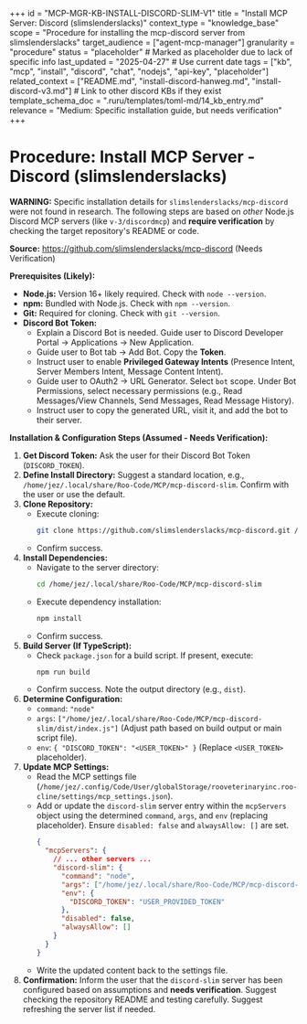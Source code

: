 +++
id = "MCP-MGR-KB-INSTALL-DISCORD-SLIM-V1"
title = "Install MCP Server: Discord (slimslenderslacks)"
context_type = "knowledge_base"
scope = "Procedure for installing the mcp-discord server from slimslenderslacks"
target_audience = ["agent-mcp-manager"]
granularity = "procedure"
status = "placeholder" # Marked as placeholder due to lack of specific info
last_updated = "2025-04-27" # Use current date
tags = ["kb", "mcp", "install", "discord", "chat", "nodejs", "api-key", "placeholder"]
related_context = ["README.md", "install-discord-hanweg.md", "install-discord-v3.md"] # Link to other discord KBs if they exist
template_schema_doc = ".ruru/templates/toml-md/14_kb_entry.md"
relevance = "Medium: Specific installation guide, but needs verification"
+++

# Procedure: Install MCP Server - Discord (slimslenderslacks)

**WARNING:** Specific installation details for `slimslenderslacks/mcp-discord` were not found in research. The following steps are based on *other* Node.js Discord MCP servers (like `v-3/discordmcp`) and **require verification** by checking the target repository's README or code.

**Source:** <https://github.com/slimslenderslacks/mcp-discord> (Needs Verification)

**Prerequisites (Likely):**

*   **Node.js:** Version 16+ likely required. Check with `node --version`.
*   **npm:** Bundled with Node.js. Check with `npm --version`.
*   **Git:** Required for cloning. Check with `git --version`.
*   **Discord Bot Token:**
    *   Explain a Discord Bot is needed. Guide user to Discord Developer Portal -> Applications -> New Application.
    *   Guide user to Bot tab -> Add Bot. Copy the **Token**.
    *   Instruct user to enable **Privileged Gateway Intents** (Presence Intent, Server Members Intent, Message Content Intent).
    *   Guide user to OAuth2 -> URL Generator. Select `bot` scope. Under Bot Permissions, select necessary permissions (e.g., Read Messages/View Channels, Send Messages, Read Message History).
    *   Instruct user to copy the generated URL, visit it, and add the bot to their server.

**Installation & Configuration Steps (Assumed - Needs Verification):**

1.  **Get Discord Token:** Ask the user for their Discord Bot Token (`DISCORD_TOKEN`).
2.  **Define Install Directory:** Suggest a standard location, e.g., `/home/jez/.local/share/Roo-Code/MCP/mcp-discord-slim`. Confirm with the user or use the default.
3.  **Clone Repository:**
    *   Execute cloning:
        ```bash
        git clone https://github.com/slimslenderslacks/mcp-discord.git /home/jez/.local/share/Roo-Code/MCP/mcp-discord-slim
        ```
    *   Confirm success.
4.  **Install Dependencies:**
    *   Navigate to the server directory:
        ```bash
        cd /home/jez/.local/share/Roo-Code/MCP/mcp-discord-slim
        ```
    *   Execute dependency installation:
        ```bash
        npm install
        ```
    *   Confirm success.
5.  **Build Server (If TypeScript):**
    *   Check `package.json` for a build script. If present, execute:
        ```bash
        npm run build
        ```
    *   Confirm success. Note the output directory (e.g., `dist`).
6.  **Determine Configuration:**
    *   `command`: `"node"`
    *   `args`: `["/home/jez/.local/share/Roo-Code/MCP/mcp-discord-slim/dist/index.js"]` (Adjust path based on build output or main script file).
    *   `env`: `{ "DISCORD_TOKEN": "<USER_TOKEN>" }` (Replace `<USER_TOKEN>` placeholder).
7.  **Update MCP Settings:**
    *   Read the MCP settings file (`/home/jez/.config/Code/User/globalStorage/rooveterinaryinc.roo-cline/settings/mcp_settings.json`).
    *   Add or update the `discord-slim` server entry within the `mcpServers` object using the determined `command`, `args`, and `env` (replacing placeholder). Ensure `disabled: false` and `alwaysAllow: []` are set.
        ```json
        {
          "mcpServers": {
            // ... other servers ...
            "discord-slim": {
              "command": "node",
              "args": ["/home/jez/.local/share/Roo-Code/MCP/mcp-discord-slim/dist/index.js"], // Verify path
              "env": {
                "DISCORD_TOKEN": "USER_PROVIDED_TOKEN"
              },
              "disabled": false,
              "alwaysAllow": []
            }
          }
        }
        ```
    *   Write the updated content back to the settings file.
8.  **Confirmation:** Inform the user that the `discord-slim` server has been configured based on assumptions and **needs verification**. Suggest checking the repository README and testing carefully. Suggest refreshing the server list if needed.